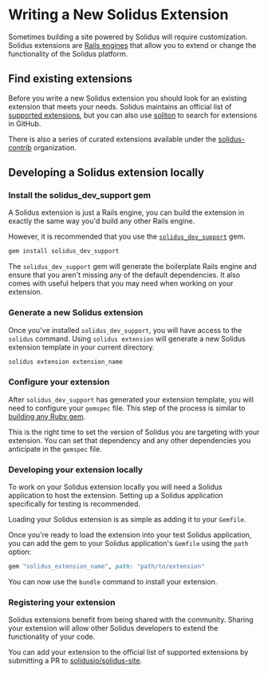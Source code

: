 # Writing a New Solidus Extension

Sometimes building a site powered by Solidus will require customization.
Solidus extensions are [Rails engines](https://guides.rubyonrails.org/engines.html)
that allow you to extend or change the functionality of the Solidus platform.

## Find existing extensions

Before you write a new Solidus extension you should look for an existing
extension that meets your needs. Solidus maintains an official list of
[supported extensions](http://solidus.io/extensions), but you can also use
[soliton](http://soliton.nebulab.it) to search for extensions in GitHub.

There is also a series of curated extensions available under the
[solidus-contrib](https://github.com/solidusio-contrib) organization.

## Developing a Solidus extension locally

### Install the solidus_dev_support gem
A Solidus extension is just a Rails engine, you can build the extension in
exactly the same way you'd build any other Rails engine.

However, it is recommended that you use the [`solidus_dev_support`](https://github.com/solidusio/solidus_dev_support)
gem.

```bash
gem install solidus_dev_support
```

The `solidus_dev_support` gem will generate the boilerplate Rails engine and
ensure that you aren't missing any of the default dependencies. It also comes
with useful helpers that you may need when working on your extension.

### Generate a new Solidus extension
Once you've installed `solidus_dev_support`, you will have access to the
`solidus` command. Using `solidus extension` will generate a new Solidus
extension template in your current directory.

```bash
solidus extension extension_name
```

### Configure your extension
After `solidus_dev_support` has generated your extension template, you will
need to configure your `gemspec` file. This step of the process is similar
to [building any Ruby gem](https://bundler.io/v1.16/guides/creating_gem.html).

This is the right time to set the version of Solidus you are targeting with
your extension. You can set that dependency and any other dependencies you
anticipate in the `gemspec` file.

### Developing your extension locally
To work on your Solidus extension locally you will need a Solidus application
to host the extension. Setting up a Solidus application specifically for
testing is recommended.

Loading your Solidus extension is as simple as adding it to your `Gemfile`.

Once you're ready to load the extension into your test Solidus application, you
can add the gem to your Solidus application's `Gemfile` using the `path`
option:

```ruby
gem "solidus_extension_name", path: "path/to/extension"
```

You can now use the `bundle` command to install your extension.

### Registering your extension
Solidus extensions benefit from being shared with the community. Sharing your
extension will allow other Solidus developers to extend the functionality of
your code.

You can add your extension to the official list of supported extensions by
submitting a PR to [solidusio/solidus-site](https://github.com/solidusio/solidus-site/blob/master/data/extensions.yml).

